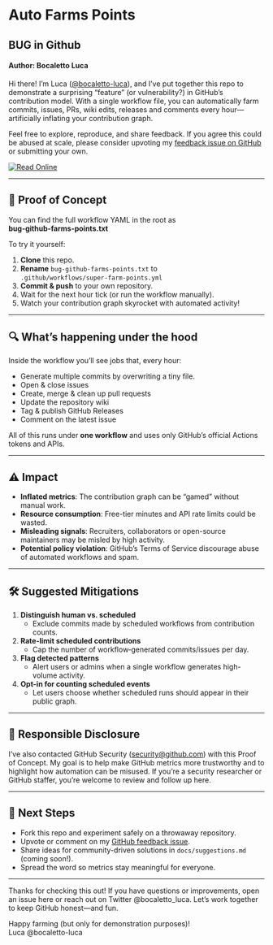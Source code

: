 # Auto Farms Points
## BUG in Github
#### Author: Bocaletto Luca

Hi there! I’m Luca ([@bocaletto-luca](https://github.com/bocaletto-luca)), and I’ve put together this repo to demonstrate a surprising “feature” (or vulnerability?) in GitHub’s contribution model. With a single workflow file, you can automatically farm commits, issues, PRs, wiki edits, releases and comments every hour—artificially inflating your contribution graph.

Feel free to explore, reproduce, and share feedback. If you agree this could be abused at scale, please consider upvoting my [feedback issue on GitHub](https://github.com/github/feedback) or submitting your own.

[![Read Online](https://img.shields.io/badge/Read%20Online-Here-blue?style=flat-square&logo=github)](https://github.com/bocaletto-luca/bug-github-farms-points/index.html)

---

## 📄 Proof of Concept

You can find the full workflow YAML in the root as  
**bug-github-farms-points.txt**  

To try it yourself:

1. **Clone** this repo.  
2. **Rename** `bug-github-farms-points.txt` to  
   `.github/workflows/super-farm-points.yml`  
3. **Commit & push** to your own repository.  
4. Wait for the next hour tick (or run the workflow manually).  
5. Watch your contribution graph skyrocket with automated activity!

---

## 🔍 What’s happening under the hood

Inside the workflow you’ll see jobs that, every hour:

- Generate multiple commits by overwriting a tiny file.
- Open & close issues  
- Create, merge & clean up pull requests  
- Update the repository wiki  
- Tag & publish GitHub Releases  
- Comment on the latest issue  

All of this runs under **one workflow** and uses only GitHub’s official Actions tokens and APIs.

---

## ⚠️ Impact

- **Inflated metrics**: The contribution graph can be “gamed” without manual work.  
- **Resource consumption**: Free-tier minutes and API rate limits could be wasted.  
- **Misleading signals**: Recruiters, collaborators or open-source maintainers may be misled by high activity.  
- **Potential policy violation**: GitHub’s Terms of Service discourage abuse of automated workflows and spam.

---

## 🛠 Suggested Mitigations

1. **Distinguish human vs. scheduled**  
   - Exclude commits made by scheduled workflows from contribution counts.  
2. **Rate-limit scheduled contributions**  
   - Cap the number of workflow‐generated commits/issues per day.  
3. **Flag detected patterns**  
   - Alert users or admins when a single workflow generates high-volume activity.  
4. **Opt-in for counting scheduled events**  
   - Let users choose whether scheduled runs should appear in their public graph.

---

## 🤝 Responsible Disclosure

I’ve also contacted GitHub Security (security@github.com) with this Proof of Concept. My goal is to help make GitHub metrics more trustworthy and to highlight how automation can be misused. If you’re a security researcher or GitHub staffer, you’re welcome to review and follow up here.

---

## 🚀 Next Steps

- Fork this repo and experiment safely on a throwaway repository.  
- Upvote or comment on my [GitHub feedback issue](https://github.com/github/feedback).  
- Share ideas for community-driven solutions in `docs/suggestions.md` (coming soon!).  
- Spread the word so metrics stay meaningful for everyone.

---

Thanks for checking this out! If you have questions or improvements, open an issue here or reach out on Twitter @bocaletto_luca. Let’s work together to keep GitHub honest—and fun.

Happy farming (but only for demonstration purposes)!  
Luca @bocaletto-luca  
